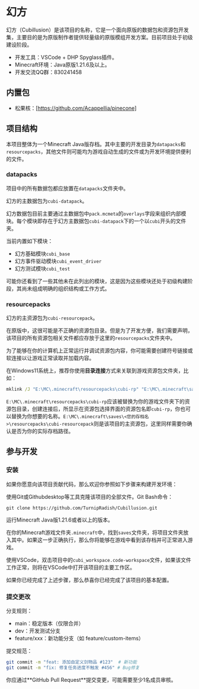 # 幻方

幻方（Cubillusion）是该项目的名称，它是一个面向原版的数据包和资源包开发集，主要目的是为原版制作者提供轻量级的原版模组开发方案。目前项目处于初级建设阶段。

* 开发工具：VSCode + DHP Spyglass插件。
* Minecraft环境：Java原版1.21.6及以上。
* 开发交流QQ群：830241458

## 内置包

* 松果核：[https://github.com/Acappellia/pinecone]

## 项目结构

本项目整体为一个Minecraft Java版存档。其中主要的开发目录为`datapacks`和`resourcepacks`，其他文件则可能均为游戏自动生成的文件或为开发环境提供便利的文件。

### datapacks

项目中的所有数据包都应放置在`datapacks`文件夹中。

幻方的主数据包为`cubi-datapack`。

幻方数据包目前主要通过主数据包中`pack.mcmeta`的`overlays`字段来组织内部模块。每个模块即存在于幻方主数据包`cubi-datapack`下的一个以`cubi`开头的文件夹。

当前内置如下模块：

* 幻方基础模块`cubi_base`
* 幻方事件驱动模块`cubi_event_driver`
* 幻方测试模块`cubi_test`

可能你还看到了一些其他未在此列出的模块，这是因为这些模块还处于初级构建阶段，其尚未组成明确的组织结构或工作方式。

### resourcepacks

幻方的主资源包为`cubi-resourcepack`。

在原版中，这很可能是不正确的资源包目录。但是为了开发方便，我们需要声明，该项目的所有资源包相关文件都应存放于这里的`resourcepacks`文件夹中。

为了能够在你的计算机上正常运行并调试资源包内容，你可能需要创建符号链接或软连接以让游戏正常读取并加载内容。

在Windows11系统上，推荐你使用**目录连接**方式来关联到游戏资源包文件夹，比如：

```cmd
mklink /J "E:\MC\.minecraft\resourcepacks\cubi-rp" "E:\MC\.minecraft\saves\<您的存档名>\resourcepacks\cubi-resourcepack"
```

`E:\MC\.minecraft\resourcepacks\cubi-rp`应该被替换为你的游戏文件夹下的资源包目录，创建连接后，所显示在资源包选择界面的资源包名即`cubi-rp`，你也可以替换为你想要的名称。`E:\MC\.minecraft\saves\<您的存档名>\resourcepacks\cubi-resourcepack`则是该项目的主资源包，这里同样需要你确认是否为你的实际存档路径。

## 参与开发

### 安装

如果你愿意向该项目贡献代码，那么欢迎你参照如下步骤来构建开发环境：

使用Git或Githubdesktop等工具克隆该项目的全部文件。Git Bash命令：

```gash
git clone https://github.com/TurnipRadish/Cubillusion.git
```

运行Minecraft Java版1.21.6或者以上的版本。

在你的Minecraft游戏文件夹`.minecraft`中，找到`saves`文件夹，将项目文件夹放入其中。如果这一步正确执行，那么你将能够在游戏中看到该存档并可正常进入游戏。

使用VSCode，双击项目中的`cubi_workspace.code-workspace`文件，如果该文件工作正常，则将在VSCode中打开该项目的主要工作区。

如果你已经完成了上述步骤，那么恭喜你已经完成了该项目的基本配置。

### 提交更改

​分支规则：

* main：稳定版本（仅限合并）
* dev：开发测试分支
* feature/xxx：新功能分支（如 feature/custom-items）

提交规范：

```bash
git commit -m "feat: 添加自定义剑物品 #123"  # 新功能
git commit -m "fix: 修复任务进度不触发 #456" # Bug修复
```

你应通过**​GitHub Pull Request**提交变更，可能需要至少1名成员审核。
